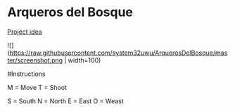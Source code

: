 # Arqueros del Bosque
[Project idea](https://github.com/system32uwu/ArquerosDelBosque/blob/master/Challenge.pdf)

![](https://raw.githubusercontent.com/system32uwu/ArquerosDelBosque/master/screenshot.png | width=100)

#Instructions

M = Move
T = Shoot

S = South
N = North
E = East
O = Weast
